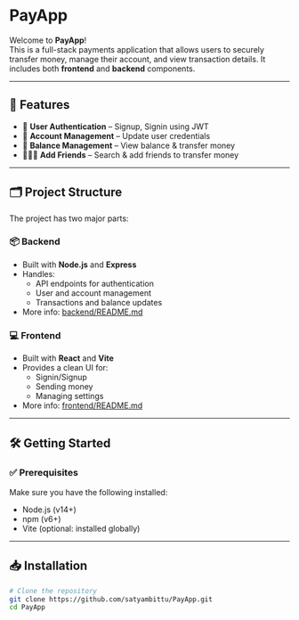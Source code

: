 # PayApp

Welcome to **PayApp**!  
This is a full-stack payments application that allows users to securely transfer money, manage their account, and view transaction details. It includes both **frontend** and **backend** components.

---

## 🚀 Features

- 🔐 **User Authentication** – Signup, Signin using JWT
- 👤 **Account Management** – Update user credentials
- 💸 **Balance Management** – View balance & transfer money
- 🧑‍🤝‍🧑 **Add Friends** – Search & add friends to transfer money

---

## 🗂️ Project Structure

The project has two major parts:

### 📦 Backend
- Built with **Node.js** and **Express**
- Handles:
  - API endpoints for authentication
  - User and account management
  - Transactions and balance updates
- More info: [backend/README.md](./backend/Readme.md)

### 💻 Frontend
- Built with **React** and **Vite**
- Provides a clean UI for:
  - Signin/Signup
  - Sending money
  - Managing settings
- More info: [frontend/README.md](./frontend/README.md)

---

## 🛠️ Getting Started

### ✅ Prerequisites
Make sure you have the following installed:
- Node.js (v14+)
- npm (v6+)
- Vite (optional: installed globally)

---

## 📥 Installation

```bash
# Clone the repository
git clone https://github.com/satyambittu/PayApp.git
cd PayApp
